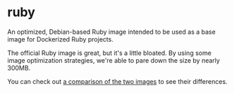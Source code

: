 # ruby
An optimized, Debian-based Ruby image intended to be used as a base image for Dockerized Ruby projects.

The official Ruby image is great, but it's a little bloated. By using some image optimization strategies, we're able to pare down the size by nearly 300MB.

You can check out [a comparison of the two images](https://imagelayers.io/?images=ruby:2.2.3,codeship-library:2.2.3) to see their differences.
